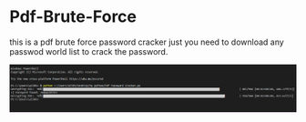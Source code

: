 # Pdf-Brute-Force
this is a pdf brute force password cracker just you need to download any passwod world list to crack the password.


![](img/Capture.PNG)
